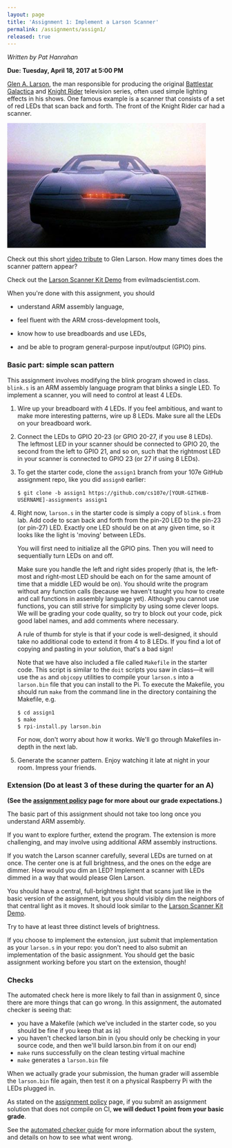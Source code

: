 ```yaml
---
layout: page
title: 'Assignment 1: Implement a Larson Scanner'
permalink: /assignments/assign1/
released: true
---
```


*Written by Pat Hanrahan*

**Due: Tuesday, April 18, 2017 at 5:00 PM**

[Glen A. Larson](http://en.wikipedia.org/wiki/Glen_A._Larson),
the man responsible for producing
the original
[Battlestar Galactica](http://en.wikipedia.org/wiki/Battlestar_Galactica)
and
[Knight Rider](http://en.wikipedia.org/wiki/Knight_Rider_%281982_TV_series%29)
television series,
often used simple lighting effects in his shows.
One famous example is a scanner
that consists of a set of red LEDs that scan back and forth.
The front of the Knight Rider car had a scanner.

![Knight Rider Car](images/knightrider.jpg)

Check out this short
[video tribute](https://www.youtube.com/watch?v=hDUoyeMLxqM)
to Glen Larson.
How many times does the scanner pattern appear?

Check out the [Larson Scanner Kit Demo](https://www.youtube.com/watch?v=yYawDGDsmjk) from evilmadscientist.com.

When you're done with this assignment, you should

- understand ARM assembly language,

- feel fluent with the ARM cross-development tools,

- know how to use breadboards and use LEDs,

- and be able to program general-purpose input/output (GPIO) pins.

### Basic part: simple scan pattern

This assignment involves modifying the blink program showed in class.
`blink.s` is an ARM assembly language program that blinks a single LED.
To implement a scanner, you will need to control at least 4 LEDs.

1. Wire up your breadboard with 4 LEDs.
If you feel ambitious,
and want to make more interesting patterns,
wire up 8 LEDs.
Make sure all the LEDs on your breadboard work.

2. Connect the LEDs to GPIO 20-23 (or GPIO 20-27, if you use 8
LEDs). The leftmost LED in your scanner should be connected to GPIO
20, the second from the left to GPIO 21, and so on, such that the
rightmost LED in your scanner is connected to GPIO 23 (or 27 if using
8 LEDs).

3. To get the starter code, clone the `assign1` branch from your 107e
GitHub assignment repo, like you did `assign0` earlier:

   ```
   $ git clone -b assign1 https://github.com/cs107e/[YOUR-GITHUB-USERNAME]-assignments assign1
   ```

4. Right now, `larson.s` in the starter code is simply a copy of `blink.s`
from lab. Add code to scan back and forth from the pin-20 LED to the pin-23 (or
pin-27) LED. Exactly one LED should be on at any given time, so it
looks like the light is 'moving' between LEDs.

   You will first need to initialize all the GPIO pins.
   Then you will need to sequentially turn LEDs on and off.

   Make sure you handle the left and right sides properly
   (that is, the left-most and right-most LED should be each on for the
   same amount of time that a middle LED would be on).
   You should write the program without any function calls
   (because we haven't taught you how to create and call functions
   in assembly language yet). Although you cannot use functions, you can still
   strive for simplicity by using some clever loops. We will be grading your code
   quality, so try to block out your code, pick good label names, and add comments
   where necessary.

   A rule of thumb for style is that if your code is well-designed, it
   should take no additional code to extend it from 4 to 8 LEDs. If
   you find a lot of copying and pasting in your solution, that's a
   bad sign!

   Note that we have also included a file called `Makefile` in the starter code. This script
   is similar to the `doit` scripts you saw in class&mdash;it will use the `as` and `objcopy` utilities
   to compile your `larson.s` into a `larson.bin` file that you can install to the Pi. To execute
   the Makefile, you should run `make` from the command line in the directory containing the Makefile, e.g.

   ```
   $ cd assign1
   $ make
   $ rpi-install.py larson.bin
   ```

   For now, don't worry about how it works. We'll go through Makefiles in-depth in the next lab.

5. Generate the scanner pattern.
Enjoy watching it late at night in your room.
Impress your friends.

### Extension (Do at least 3 of these during the quarter for an A)

**(See the [assignment policy](/assignments/) page for more about our grade expectations.)**

The basic part of this assignment should not take too long once you
understand ARM assembly.

If you want to explore further, extend the program.
The extension is more challenging, and
may involve using additional ARM assembly instructions.

<!---
1 Program up 4 more patterns.
If you want ideas,
check out some of these
[patterns](https://www.youtube.com/watch?v=uUlkumlkryo#t=17).
-->

If you watch the Larson scanner carefully,
several LEDs are turned on at once.
The center one is at full brightness,
and the ones on the edge are dimmer.
How would you dim an LED?
Implement a scanner with LEDs dimmed
in a way that would please Glen Larson.

You should have a central, full-brightness light that scans just like
in the basic version of the assignment, but you should visibly dim the
neighbors of that central light as it moves. It should look similar to
the
[Larson Scanner Kit Demo](https://www.youtube.com/watch?v=yYawDGDsmjk).

Try to have at least three distinct levels of brightness.

If you choose to implement the extension, just submit that
implementation as your `larson.s` in your repo: you don't need to also
submit an implementation of the basic assignment. You should get the
basic assignment working before you start on the extension, though!

### Checks

The automated check here is more likely to fail than in assignment 0,
since there are more things that can go wrong. In this assignment, the
automated checker is seeing
that:

- you have a Makefile (which we've included in the starter code, so
you should be fine if you keep that as is)
- you haven't checked larson.bin in (you should only be checking in
  your source code, and then we'll build larson.bin from it on our
  end)
- `make` runs successfully on the clean testing virtual machine
- `make` generates a `larson.bin` file

When we actually grade your submission, the human grader will assemble
the `larson.bin` file again, then test it on a physical Raspberry Pi
with the LEDs plugged in.

As stated on the [assignment policy](/assignments/) page, if you
submit an assignment solution that does not compile on CI, **we will
deduct 1 point from your basic grade**.

See the [automated checker guide](/guides/ci/) for more information
about the system, and details on how to see what went wrong.
